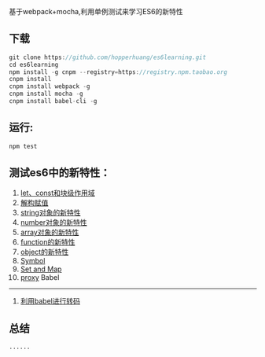 基于webpack+mocha,利用单例测试来学习ES6的新特性

下载
----

```js
git clone https://github.com/hopperhuang/es6learning.git
cd es6learning
npm install -g cnpm --registry=https://registry.npm.taobao.org
cnpm install
cnpm install webpack -g
cnpm install mocha -g
cnpm install babel-cli -g
```

运行:
-----

```js
npm test
```

测试es6中的新特性：
-------------------

1.	[let、const和块级作用域](./test/let-const.js)
2.	[解构赋值](./test/destructuring.js)
3.	[string对象的新特性](./test/string.js)
4.	[number对象的新特性](./test/number.js)
5.	[array对象的新特性](./test/array.js)
6.	[function的新特性](./test/function.js)
7.	[object的新特性](./test/object.js)
8.	[Symbol](./test/symbol.js)
9.	[Set and Map](./test/setAndMap.js)
10.	[proxy](./test/proxy.js)
Babel
----
1. [利用babel进行转码](./babel.md)

总结
----

```
......
```
